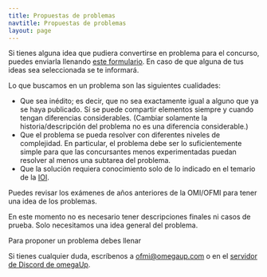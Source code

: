 ```yaml
---
title: Propuestas de problemas
navtitle: Propuestas de problemas
layout: page
---
```


Si tienes alguna idea que pudiera convertirse en problema para el concurso, puedes enviarla llenando [este formulario](https://forms.gle/DBw4Y6PVxMyLDd2z6). En caso de que alguna de tus ideas sea seleccionada se te informará.

Lo que buscamos en un problema son las siguientes cualidades:
 * Que sea inédito; es decir, que no sea exactamente igual a alguno que ya se haya publicado. Sí se puede compartir elementos siempre y cuando tengan diferencias considerables. (Cambiar solamente la historia/descripción del problema no es una diferencia considerable.)
 * Que el problema se pueda resolver con diferentes niveles de complejidad. En particular, el problema debe ser lo suficientemente simple para que las concursantes menos experimentadas puedan resolver al menos una subtarea del problema.
* Que la solución requiera conocimiento solo de lo indicado en el temario de la [IOI](https://ioinformatics.org/page/syllabus/12).

Puedes revisar los exámenes de años anteriores de la OMI/OFMI para tener una idea de los problemas.

En este momento no es necesario tener descripciones finales ni casos de prueba. Solo necesitamos una idea general del problema.

Para proponer un problema debes llenar 

Si tienes cualquier duda, escríbenos a [ofmi@omegaup.com](mailto:ofmi@omegaup.com) o en el [servidor de Discord de omegaUp](https://discord.gg/gn6GTb4rfG).
